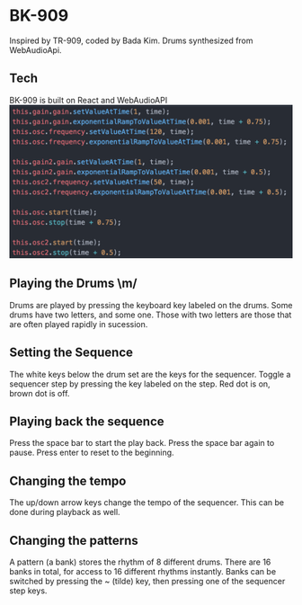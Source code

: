 # BK-909

Inspired by TR-909, coded by Bada Kim.
Drums synthesized from WebAudioApi.

## Tech
BK-909 is built on React and WebAudioAPI
![Bass Code](./app/assets/images/bassCode.png?raw=true "Optional Title")

## Playing the Drums \m/
Drums are played by pressing the keyboard key labeled on the drums.
Some drums have two letters, and some one. Those with two letters are those that are often played rapidly in sucession.

## Setting the Sequence
The white keys below the drum set are the keys for the sequencer.
Toggle a sequencer step by pressing the key labeled on the step.
Red dot is on, brown dot is off.

## Playing back the sequence
Press the space bar to start the play back.
Press the space bar again to pause.
Press enter to reset to the beginning.

## Changing the tempo
The up/down arrow keys change the tempo of the sequencer.
This can be done during playback as well.

## Changing the patterns
A pattern (a bank) stores the rhythm of 8 different drums.
There are 16 banks in total, for access to 16 different rhythms instantly.
Banks can be switched by pressing the ~ (tilde) key,
then pressing one of the sequencer step keys.
